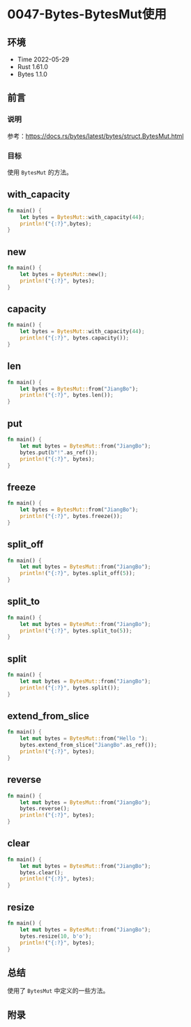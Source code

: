 # 0047-Bytes-BytesMut使用

## 环境

- Time 2022-05-29
- Rust 1.61.0
- Bytes 1.1.0

## 前言

### 说明

参考：<https://docs.rs/bytes/latest/bytes/struct.BytesMut.html>

### 目标

使用 `BytesMut` 的方法。

## with_capacity

```rust
fn main() {
    let bytes = BytesMut::with_capacity(44);
    println!("{:?}",bytes);
}
```

## new

```rust
fn main() {
    let bytes = BytesMut::new();
    println!("{:?}", bytes);
}
```

## capacity

```rust
fn main() {
    let bytes = BytesMut::with_capacity(44);
    println!("{:?}", bytes.capacity());
}
```

## len

```rust
fn main() {
    let bytes = BytesMut::from("JiangBo");
    println!("{:?}", bytes.len());
}
```

## put

```rust
fn main() {
    let mut bytes = BytesMut::from("JiangBo");
    bytes.put(b"!".as_ref());
    println!("{:?}", bytes);
}
```

## freeze

```rust
fn main() {
    let bytes = BytesMut::from("JiangBo");
    println!("{:?}", bytes.freeze());
}
```

## split_off

```rust
fn main() {
    let mut bytes = BytesMut::from("JiangBo");
    println!("{:?}", bytes.split_off(5));
}
```

## split_to

```rust
fn main() {
    let mut bytes = BytesMut::from("JiangBo");
    println!("{:?}", bytes.split_to(5));
}
```

## split

```rust
fn main() {
    let mut bytes = BytesMut::from("JiangBo");
    println!("{:?}", bytes.split());
}
```

## extend_from_slice

```rust
fn main() {
    let mut bytes = BytesMut::from("Hello ");
    bytes.extend_from_slice("JiangBo".as_ref());
    println!("{:?}", bytes);
}
```

## reverse

```rust
fn main() {
    let mut bytes = BytesMut::from("JiangBo");
    bytes.reverse();
    println!("{:?}", bytes);
}
```

## clear

```rust
fn main() {
    let mut bytes = BytesMut::from("JiangBo");
    bytes.clear();
    println!("{:?}", bytes);
}
```

## resize

```rust
fn main() {
    let mut bytes = BytesMut::from("JiangBo");
    bytes.resize(10, b'o');
    println!("{:?}", bytes);
}
```

## 总结

使用了 `BytesMut` 中定义的一些方法。

## 附录
